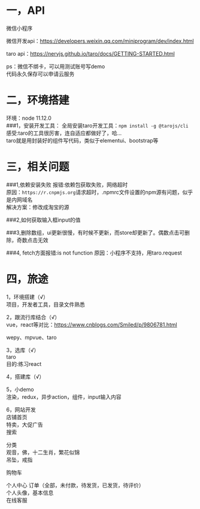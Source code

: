 # 一，API
微信小程序

微信开发api：https://developers.weixin.qq.com/miniprogram/dev/index.html

taro api：https://nervjs.github.io/taro/docs/GETTING-STARTED.html

ps：微信不绑卡，可以用测试账号写demo\
代码永久保存可以申请云服务


# 二，环境搭建
环境：node 11.12.0\
###1，安装开发工具：
全局安装taro开发工具：`npm install -g @tarojs/cli`
感受:taro的工具很厉害，连自适应都做好了，哈...\
taro就是用封装好的组件写代码，类似于elementui、bootstrap等






# 三，相关问题
###1,依赖安装失败
报错:依赖包获取失败，网络超时\
原因：`https://r.cnpmjs.org`请求超时，.npmrc文件设置的npm源有问题，似乎是内网域名\
解决方案：修改成淘宝的源

###2,如何获取输入框input的值

###3,删除数组，ui更新很慢，有时候不更新，而store却更新了。偶数点击可删除，奇数点击无效

###4, fetch方面报错:is not function
原因：小程序不支持，用taro.request

# 四，旅途
1，环境搭建（√）\
项目，开发者工具，目录文件熟悉

2，跟流行库结合（√）\
vue，react等对比：https://www.cnblogs.com/Smiled/p/9806781.html

wepy、mpvue、taro

3，选库（√）\
taro\
目的:练习react

4，搭建库（√）


5，小demo\
渲染，redux，异步action，组件，input输入内容


6，网站开发\
店铺首页\
特卖，大促广告\
搜索


分类\
观音，佛，十二生肖，繁花似锦\
吊坠，戒指

购物车


个人中心
订单（全部，未付款，待发货，已发货，待评价）\
个人头像，基本信息\
在线客服
